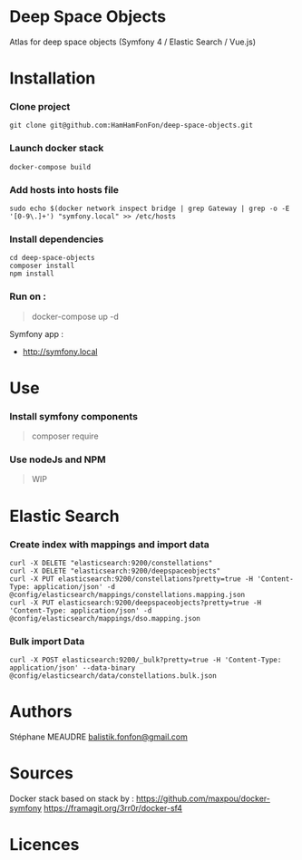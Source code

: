 # Deep Space Objects
Atlas for deep space objects (Symfony 4 / Elastic Search / Vue.js)

Installation
==
### Clone project
`git clone git@github.com:HamHamFonFon/deep-space-objects.git` 
 
### Launch docker stack
 `docker-compose build`

### Add hosts into hosts file
 `sudo echo $(docker network inspect bridge | grep Gateway | grep -o -E '[0-9\.]+') "symfony.local" >> /etc/hosts`

### Install dependencies

```
cd deep-space-objects
composer install
npm install
``` 

### Run on :

 > docker-compose up -d

Symfony app :
 - http://symfony.local

Use
==

### Install symfony components
 > composer require <components>

### Use nodeJs and NPM
 > WIP


Elastic Search
==
### Create index with mappings and import data
```
curl -X DELETE "elasticsearch:9200/constellations"
curl -X DELETE "elasticsearch:9200/deepspaceobjects"
curl -X PUT elasticsearch:9200/constellations?pretty=true -H 'Content-Type: application/json' -d @config/elasticsearch/mappings/constellations.mapping.json
curl -X PUT elasticsearch:9200/deepspaceobjects?pretty=true -H 'Content-Type: application/json' -d @config/elasticsearch/mappings/dso.mapping.json
```

### Bulk import Data
```
curl -X POST elasticsearch:9200/_bulk?pretty=true -H 'Content-Type: application/json' --data-binary @config/elasticsearch/data/constellations.bulk.json
```

Authors
==
 Stéphane MEAUDRE <balistik.fonfon@gmail.com>

Sources
=======
Docker stack based on stack by :
https://github.com/maxpou/docker-symfony
https://framagit.org/3rr0r/docker-sf4


Licences
==
